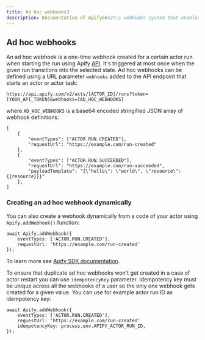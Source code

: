 ```yaml
---
title: Ad hoc webhooks3
description: Documentation of Apify&#x27;s webhooks system that enables integration of multiple actors or external systems.
---
```


## [](./webhooks#adhoc)Ad hoc webhooks

An ad hoc webhook is a one-time webhook created for a certain actor run when starting the run using Apify [API](https://apify.com/docs/api/v2). It's triggered at most once when the given run transitions into the selected state. Ad hoc webhooks can be defined using a URL parameter `webhooks` added to the API endpoint that starts an actor or actor task:

    https://api.apify.com/v2/acts/[ACTOR_ID]/runs?token=[YOUR_API_TOKEN]&webhooks=[AD_HOC_WEBHOOKS]

where `AD_HOC_WEBHOOKS` is a base64 encoded stringified JSON array of webhook definitions:

    [
        {
            "eventTypes": ["ACTOR.RUN.CREATED"],
            "requestUrl": "https://example.com/run-created"
        },
        {
            "eventTypes": ["ACTOR.RUN.SUCCEEDED"],
            "requestUrl": "https://example.com/run-succeeded",
            "payloadTemplate": "{\"hello\": \"world\", \"resource\":{{resource}}}"
        },
    ]

### Creating an ad hoc webhook dynamically

You can also create a webhook dynamically from a code of your actor using `Apify.addWebhook()` function:

    await Apify.addWebhook({
        eventTypes: ['ACTOR.RUN.CREATED'],
        requestUrl: 'https://example.com/run-created'
    });

To learn more see [Apify SDK documentation](https://sdk.apify.com/docs/api/apify#apifyaddwebhook-code-promise-lt-object-undefined-gt-code).

To ensure that duplicate ad hoc webhooks won't get created in a case of actor restart you can use `idempotencyKey` parameter. Idempotency key must be unique across all the webhooks of a user so the only one webhook gets created for a given value. You can use for example actor run ID as idempotency key:

    await Apify.addWebhook({
        eventTypes: ['ACTOR.RUN.CREATED'],
        requestUrl: 'https://example.com/run-created'
        idempotencyKey: process.env.APIFY_ACTOR_RUN_ID,
    });
